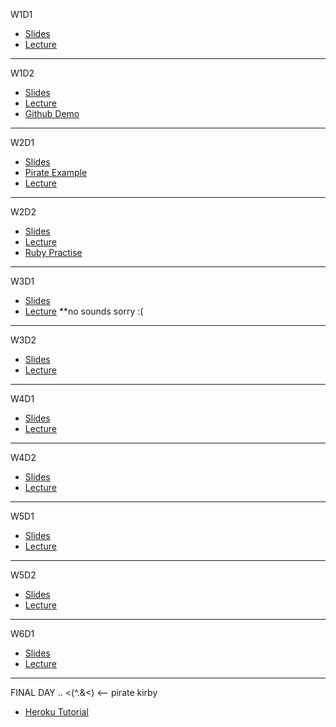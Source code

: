 W1D1
* [Slides](https://docs.google.com/presentation/d/1mWU6LHb0tyHSunWr7ujB0h9idokhi78Wx6EcmYtqp8g/edit)
* [Lecture](https://www.dropbox.com/s/v09iz8kn5rz2u3b/ptwebvic-w1d1.mov?dl=0)
---
W1D2
* [Slides](https://docs.google.com/presentation/d/1gduf2WhFFJJXfCN-gBaYZmbAgk8vpBmmA7nboUwu4qI/edit?usp=sharing)
* [Lecture](https://drive.google.com/open?id=0BxUM5SEUXAAuMEVuaEgxS2ZZOUE)
* [Github Demo](https://drive.google.com/open?id=0BxUM5SEUXAAuVHY1cm1jZzBsN0k)
---
W2D1
* [Slides](https://docs.google.com/presentation/d/1WbGzQHEzyG_QZ3VnVmXiSva0CVm360gRbjWMO0pDRGw/edit?usp=sharing)
* [Pirate Example](https://gist.github.com/jenreiher/c035fc5af0b36c7b9abb9e58850f1981)
* [Lecture](https://drive.google.com/file/d/0BxUM5SEUXAAuYm0wRmVfNGlTVG8/view?usp=sharing)
---
W2D2
* [Slides](https://docs.google.com/presentation/d/1UCevu3iz6iDO78C2T01wTQqO8g2xMiN2CYKdz10RJto/edit)
* [Lecture](https://drive.google.com/file/d/0BxUM5SEUXAAuV0VIYTVTemR3T3M/view?usp=sharing)
* [Ruby Practise](https://drive.google.com/file/d/0BxUM5SEUXAAub3BYM0F4d3pzaDA/view?usp=sharing)
---
W3D1
* [Slides](https://docs.google.com/presentation/d/1RCiNElZY4V04FHuBjnJ_ULFpVnIlzXlbtL1v-G9j6-k/edit?usp=sharing)
* [Lecture](https://drive.google.com/file/d/0BxUM5SEUXAAubV9kTFFCS2V0Q28/view?usp=sharing)   **no sounds sorry :(

---
W3D2
* [Slides](https://docs.google.com/presentation/d/1TKy3WECFC8pPBKonw0psbncaIzjPcJzOQOWYUse7UO0/edit?usp=sharing)
* [Lecture](https://drive.google.com/file/d/0BxUM5SEUXAAuMXM0R05oaVdreFE/view?usp=sharing)

---
W4D1
* [Slides](https://docs.google.com/presentation/d/1-fvTzbD7iuYAV3ROkL71ZatYzPlixGK_FW1Il08Jsa4/edit#slide=id.gd2bdd4696_0_31)
* [Lecture](https://drive.google.com/file/d/0B-LChpStrnjvM0trM3RoMktPazA/view?usp=sharing)

---
W4D2
* [Slides](https://docs.google.com/presentation/d/18gCwhowB3moeRRNgdg_RhLz7vbmnaxRBBWmx8ZK1Tts/edit?usp=sharing)
* [Lecture](https://drive.google.com/open?id=0BxUM5SEUXAAuXzU1UkdPdWlDckk)

___
W5D1
* [Slides](https://docs.google.com/presentation/d/1CKmmHiKLe6sZkqOrmBj788aflXLHBHUsNyWWOHXY4Do/edit?usp=sharing)
* [Lecture](https://drive.google.com/open?id=0BxUM5SEUXAAuZHJ3YWpYd3g2ZFE)

___
W5D2
* [Slides](https://docs.google.com/presentation/d/1FCoiLbKrZdLvNZGEgWtPMcwHV3pachBRcgNUL3JLzJQ/edit#slide=id.g712253c87_0_4)
* [Lecture](https://drive.google.com/file/d/0BxUM5SEUXAAuempCOXBVNnFDcTQ/view?usp=sharing)

___
W6D1
* [Slides](https://docs.google.com/presentation/d/19NhxPAR23xp0AjIY4yCABYyiPHd4dqEUSLggFPFJjOM/edit?usp=sharing)
* [Lecture](https://www.youtube.com/watch?v=NE0gg0N_oX8)


___
FINAL DAY .. <(^.&<)  <-- pirate kirby
 * [Heroku Tutorial](https://youtu.be/VmE2tgXJ00w)
 
